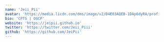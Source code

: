 ```yaml
---
name: 'Jeii_Pii'
avatar: 'https://media.licdn.com/dms/image/v2/D4E03AQEB-1DAp6dyRA/profile-displayphoto-shrink_800_800/profile-displayphoto-shrink_800_800/0/1720619129223?e=1756339200&v=beta&t=J8BK5Uz8W-g3yMlYqbHYsatJAOwu3zhzWj3wKHHdQwU'
bio: 'CPTS | OSCP'
website: 'https://jeipii.github.io'
twitter: 'https://twitter.com/Jeii_Piii'
github: 'https://github.com/JeiPii'
---
```

